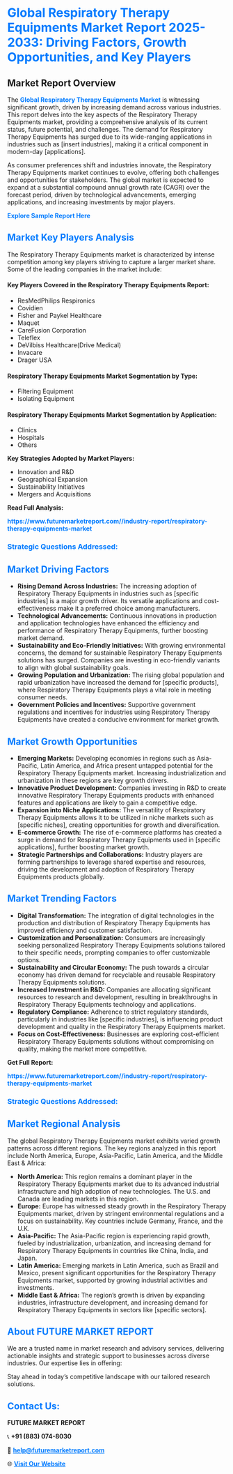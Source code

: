 <h1 style="color: #007BFF;">Global Respiratory Therapy Equipments Market Report 2025-2033: Driving Factors, Growth Opportunities, and Key Players</h1>

<section id="overview">
<h2>Market Report Overview</h2>
<p>The <a href="https://www.futuremarketreport.com//industry-report/respiratory-therapy-equipments-market" style="color: #007BFF; text-decoration: none;"><strong>Global Respiratory Therapy Equipments Market</strong></a> is witnessing significant growth, driven by increasing demand across various industries. This report delves into the key aspects of the Respiratory Therapy Equipments market, providing a comprehensive analysis of its current status, future potential, and challenges. The demand for Respiratory Therapy Equipments has surged due to its wide-ranging applications in industries such as [insert industries], making it a critical component in modern-day [applications].</p>
<p>As consumer preferences shift and industries innovate, the Respiratory Therapy Equipments market continues to evolve, offering both challenges and opportunities for stakeholders. The global market is expected to expand at a substantial compound annual growth rate (CAGR) over the forecast period, driven by technological advancements, emerging applications, and increasing investments by major players.</p>
</section>

<section id="overview">
<p><a href="https://www.futuremarketreport.com//request-sample/reportId=91538" style="color: #007BFF; text-decoration: none;"><strong>Explore Sample Report Here</strong></a></p>
</section>

<section id="key-players">
<h2 style="color: #007BFF;">Market Key Players Analysis</h2>
<p>The Respiratory Therapy Equipments market is characterized by intense competition among key players striving to capture a larger market share. Some of the leading companies in the market include:</p>
<h4>Key Players Covered in the Respiratory Therapy Equipments Report:</h4>
<ul><li>ResMedPhilips Respironics</li><li>Covidien</li><li>Fisher and Paykel Healthcare</li><li>Maquet</li><li>CareFusion Corporation</li><li>Teleflex</li><li>DeVilbiss Healthcare(Drive Medical)</li><li>Invacare</li><li>Drager USA</li></ul>
<h4>Respiratory Therapy Equipments Market Segmentation by Type:</h4>
<ul><li>Filtering Equipment</li><li>Isolating Equipment</li></ul>

<h4>Respiratory Therapy Equipments Market Segmentation by Application:</h4>
<ul><li>Clinics</li><li>Hospitals</li><li>Others</li></ul>
<p><strong>Key Strategies Adopted by Market Players:</strong></p>
<ul>
<li>Innovation and R&D</li>
<li>Geographical Expansion</li>
<li>Sustainability Initiatives</li>
<li>Mergers and Acquisitions</li>
</ul>
</section>

<section>
<p><strong>Read Full Analysis: </strong></p><a href="https://www.futuremarketreport.com//industry-report/respiratory-therapy-equipments-market" style="color: #007BFF; text-decoration: none;"><strong>https://www.futuremarketreport.com//industry-report/respiratory-therapy-equipments-market</strong></a>
<h3 style="color: #007BFF;">Strategic Questions Addressed:</h3>
</section>

<section id="driving-factors">
<h2 style="color: #007BFF;">Market Driving Factors</h2>
<ul>
<li><strong>Rising Demand Across Industries:</strong> The increasing adoption of Respiratory Therapy Equipments in industries such as [specific industries] is a major growth driver. Its versatile applications and cost-effectiveness make it a preferred choice among manufacturers.</li>
<li><strong>Technological Advancements:</strong> Continuous innovations in production and application technologies have enhanced the efficiency and performance of Respiratory Therapy Equipments, further boosting market demand.</li>
<li><strong>Sustainability and Eco-Friendly Initiatives:</strong> With growing environmental concerns, the demand for sustainable Respiratory Therapy Equipments solutions has surged. Companies are investing in eco-friendly variants to align with global sustainability goals.</li>
<li><strong>Growing Population and Urbanization:</strong> The rising global population and rapid urbanization have increased the demand for [specific products], where Respiratory Therapy Equipments plays a vital role in meeting consumer needs.</li>
<li><strong>Government Policies and Incentives:</strong> Supportive government regulations and incentives for industries using Respiratory Therapy Equipments have created a conducive environment for market growth.</li>
</ul>
</section>

<section id="growth-opportunities">
<h2 style="color: #007BFF;">Market Growth Opportunities</h2>
<ul>
<li><strong>Emerging Markets:</strong> Developing economies in regions such as Asia-Pacific, Latin America, and Africa present untapped potential for the Respiratory Therapy Equipments market. Increasing industrialization and urbanization in these regions are key growth drivers.</li>
<li><strong>Innovative Product Development:</strong> Companies investing in R&D to create innovative Respiratory Therapy Equipments products with enhanced features and applications are likely to gain a competitive edge.</li>
<li><strong>Expansion into Niche Applications:</strong> The versatility of Respiratory Therapy Equipments allows it to be utilized in niche markets such as [specific niches], creating opportunities for growth and diversification.</li>
<li><strong>E-commerce Growth:</strong> The rise of e-commerce platforms has created a surge in demand for Respiratory Therapy Equipments used in [specific applications], further boosting market growth.</li>
<li><strong>Strategic Partnerships and Collaborations:</strong> Industry players are forming partnerships to leverage shared expertise and resources, driving the development and adoption of Respiratory Therapy Equipments products globally.</li>
</ul>
</section>

<section id="trending-factors">
<h2 style="color: #007BFF;">Market Trending Factors</h2>
<ul>
<li><strong>Digital Transformation:</strong> The integration of digital technologies in the production and distribution of Respiratory Therapy Equipments has improved efficiency and customer satisfaction.</li>
<li><strong>Customization and Personalization:</strong> Consumers are increasingly seeking personalized Respiratory Therapy Equipments solutions tailored to their specific needs, prompting companies to offer customizable options.</li>
<li><strong>Sustainability and Circular Economy:</strong> The push towards a circular economy has driven demand for recyclable and reusable Respiratory Therapy Equipments solutions.</li>
<li><strong>Increased Investment in R&D:</strong> Companies are allocating significant resources to research and development, resulting in breakthroughs in Respiratory Therapy Equipments technology and applications.</li>
<li><strong>Regulatory Compliance:</strong> Adherence to strict regulatory standards, particularly in industries like [specific industries], is influencing product development and quality in the Respiratory Therapy Equipments market.</li>
<li><strong>Focus on Cost-Effectiveness:</strong> Businesses are exploring cost-efficient Respiratory Therapy Equipments solutions without compromising on quality, making the market more competitive.</li>
</ul>
</section>

<section>
<p><strong>Get Full Report: </strong></p><a href="https://www.futuremarketreport.com//industry-report/respiratory-therapy-equipments-market" style="color: #007BFF; text-decoration: none;"><strong>https://www.futuremarketreport.com//industry-report/respiratory-therapy-equipments-market</strong></a>
<h3 style="color: #007BFF;">Strategic Questions Addressed:</h3>
</section>


<section id="regional-analysis">
<h2 style="color: #007BFF;">Market Regional Analysis</h2>
<p>The global Respiratory Therapy Equipments market exhibits varied growth patterns across different regions. The key regions analyzed in this report include North America, Europe, Asia-Pacific, Latin America, and the Middle East & Africa:</p>
<ul>
<li><strong>North America:</strong> This region remains a dominant player in the Respiratory Therapy Equipments market due to its advanced industrial infrastructure and high adoption of new technologies. The U.S. and Canada are leading markets in this region.</li>
<li><strong>Europe:</strong> Europe has witnessed steady growth in the Respiratory Therapy Equipments market, driven by stringent environmental regulations and a focus on sustainability. Key countries include Germany, France, and the U.K.</li>
<li><strong>Asia-Pacific:</strong> The Asia-Pacific region is experiencing rapid growth, fueled by industrialization, urbanization, and increasing demand for Respiratory Therapy Equipments in countries like China, India, and Japan.</li>
<li><strong>Latin America:</strong> Emerging markets in Latin America, such as Brazil and Mexico, present significant opportunities for the Respiratory Therapy Equipments market, supported by growing industrial activities and investments.</li>
<li><strong>Middle East & Africa:</strong> The region’s growth is driven by expanding industries, infrastructure development, and increasing demand for Respiratory Therapy Equipments in sectors like [specific sectors].</li>
</ul>
</section>

<footer>
<h2 style="color: #007BFF;">About FUTURE MARKET REPORT</h2>
<p>We are a trusted name in market research and advisory services, delivering actionable insights and strategic support to businesses across diverse industries. Our expertise lies in offering:</p>

<p>Stay ahead in today’s competitive landscape with our tailored research solutions.</p>

<h2 style="color: #007BFF;">Contact Us:</h2>
<p><strong>FUTURE MARKET REPORT</strong></p>
<p>📞 <strong>+91 (883) 074-8030</strong></p>
<p>📧 <strong><a href="mailto:help@futuremarketreport.com" style="color: #007BFF;">help@futuremarketreport.com</a></strong></p>
<p>🌐 <strong><a href="https://www.futuremarketreport.com/" style="color: #007BFF;">Visit Our Website</a></strong></p>
</footer>